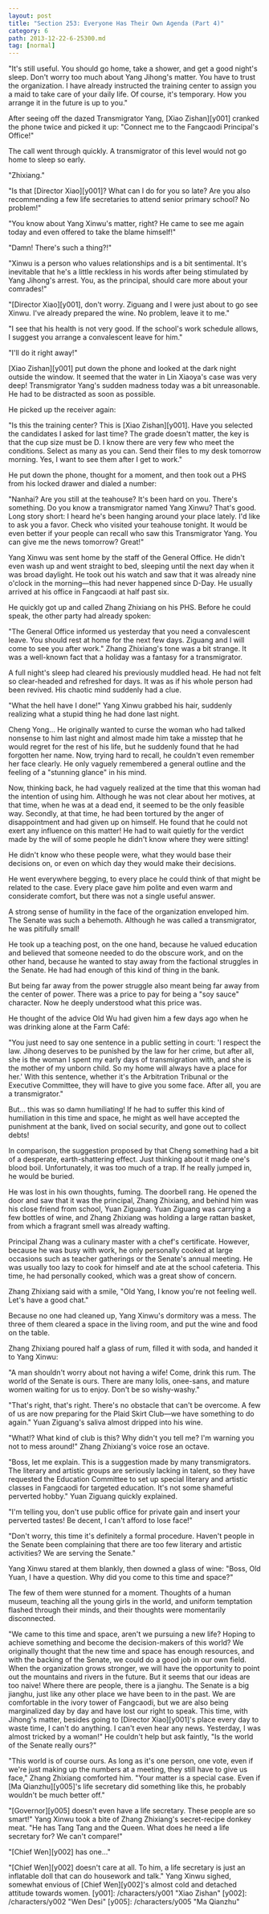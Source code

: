 ```yaml
---
layout: post
title: "Section 253: Everyone Has Their Own Agenda (Part 4)"
category: 6
path: 2013-12-22-6-25300.md
tag: [normal]
---
```


"It's still useful. You should go home, take a shower, and get a good night's sleep. Don't worry too much about Yang Jihong's matter. You have to trust the organization. I have already instructed the training center to assign you a maid to take care of your daily life. Of course, it's temporary. How you arrange it in the future is up to you."

After seeing off the dazed Transmigrator Yang, [Xiao Zishan][y001] cranked the phone twice and picked it up: "Connect me to the Fangcaodi Principal's Office!"

The call went through quickly. A transmigrator of this level would not go home to sleep so early.

"Zhixiang."

"Is that [Director Xiao][y001]? What can I do for you so late? Are you also recommending a few life secretaries to attend senior primary school? No problem!"

"You know about Yang Xinwu's matter, right? He came to see me again today and even offered to take the blame himself!"

"Damn! There's such a thing?!"

"Xinwu is a person who values relationships and is a bit sentimental. It's inevitable that he's a little reckless in his words after being stimulated by Yang Jihong's arrest. You, as the principal, should care more about your comrades!"

"[Director Xiao][y001], don't worry. Ziguang and I were just about to go see Xinwu. I've already prepared the wine. No problem, leave it to me."

"I see that his health is not very good. If the school's work schedule allows, I suggest you arrange a convalescent leave for him."

"I'll do it right away!"

[Xiao Zishan][y001] put down the phone and looked at the dark night outside the window. It seemed that the water in Lin Xiaoya's case was very deep! Transmigrator Yang's sudden madness today was a bit unreasonable. He had to be distracted as soon as possible.

He picked up the receiver again:

"Is this the training center? This is [Xiao Zishan][y001]. Have you selected the candidates I asked for last time? The grade doesn't matter, the key is that the cup size must be D. I know there are very few who meet the conditions. Select as many as you can. Send their files to my desk tomorrow morning. Yes, I want to see them after I get to work."

He put down the phone, thought for a moment, and then took out a PHS from his locked drawer and dialed a number:

"Nanhai? Are you still at the teahouse? It's been hard on you. There's something. Do you know a transmigrator named Yang Xinwu? That's good. Long story short: I heard he's been hanging around your place lately. I'd like to ask you a favor. Check who visited your teahouse tonight. It would be even better if your people can recall who saw this Transmigrator Yang. You can give me the news tomorrow? Great!"

Yang Xinwu was sent home by the staff of the General Office. He didn't even wash up and went straight to bed, sleeping until the next day when it was broad daylight. He took out his watch and saw that it was already nine o'clock in the morning—this had never happened since D-Day. He usually arrived at his office in Fangcaodi at half past six.

He quickly got up and called Zhang Zhixiang on his PHS. Before he could speak, the other party had already spoken:

"The General Office informed us yesterday that you need a convalescent leave. You should rest at home for the next few days. Ziguang and I will come to see you after work." Zhang Zhixiang's tone was a bit strange. It was a well-known fact that a holiday was a fantasy for a transmigrator.

A full night's sleep had cleared his previously muddled head. He had not felt so clear-headed and refreshed for days. It was as if his whole person had been revived. His chaotic mind suddenly had a clue.

"What the hell have I done!" Yang Xinwu grabbed his hair, suddenly realizing what a stupid thing he had done last night.

Cheng Yong... He originally wanted to curse the woman who had talked nonsense to him last night and almost made him take a misstep that he would regret for the rest of his life, but he suddenly found that he had forgotten her name. Now, trying hard to recall, he couldn't even remember her face clearly. He only vaguely remembered a general outline and the feeling of a "stunning glance" in his mind.

Now, thinking back, he had vaguely realized at the time that this woman had the intention of using him. Although he was not clear about her motives, at that time, when he was at a dead end, it seemed to be the only feasible way. Secondly, at that time, he had been tortured by the anger of disappointment and had given up on himself. He found that he could not exert any influence on this matter! He had to wait quietly for the verdict made by the will of some people he didn't know where they were sitting!

He didn't know who these people were, what they would base their decisions on, or even on which day they would make their decisions.

He went everywhere begging, to every place he could think of that might be related to the case. Every place gave him polite and even warm and considerate comfort, but there was not a single useful answer.

A strong sense of humility in the face of the organization enveloped him. The Senate was such a behemoth. Although he was called a transmigrator, he was pitifully small!

He took up a teaching post, on the one hand, because he valued education and believed that someone needed to do the obscure work, and on the other hand, because he wanted to stay away from the factional struggles in the Senate. He had had enough of this kind of thing in the bank.

But being far away from the power struggle also meant being far away from the center of power. There was a price to pay for being a "soy sauce" character. Now he deeply understood what this price was.

He thought of the advice Old Wu had given him a few days ago when he was drinking alone at the Farm Café:

"You just need to say one sentence in a public setting in court: 'I respect the law. Jihong deserves to be punished by the law for her crime, but after all, she is the woman I spent my early days of transmigration with, and she is the mother of my unborn child. So my home will always have a place for her.' With this sentence, whether it's the Arbitration Tribunal or the Executive Committee, they will have to give you some face. After all, you are a transmigrator."

But... this was so damn humiliating! If he had to suffer this kind of humiliation in this time and space, he might as well have accepted the punishment at the bank, lived on social security, and gone out to collect debts!

In comparison, the suggestion proposed by that Cheng something had a bit of a desperate, earth-shattering effect. Just thinking about it made one's blood boil. Unfortunately, it was too much of a trap. If he really jumped in, he would be buried.

He was lost in his own thoughts, fuming. The doorbell rang. He opened the door and saw that it was the principal, Zhang Zhixiang, and behind him was his close friend from school, Yuan Ziguang. Yuan Ziguang was carrying a few bottles of wine, and Zhang Zhixiang was holding a large rattan basket, from which a fragrant smell was already wafting.

Principal Zhang was a culinary master with a chef's certificate. However, because he was busy with work, he only personally cooked at large occasions such as teacher gatherings or the Senate's annual meeting. He was usually too lazy to cook for himself and ate at the school cafeteria. This time, he had personally cooked, which was a great show of concern.

Zhang Zhixiang said with a smile, "Old Yang, I know you're not feeling well. Let's have a good chat."

Because no one had cleaned up, Yang Xinwu's dormitory was a mess. The three of them cleared a space in the living room, and put the wine and food on the table.

Zhang Zhixiang poured half a glass of rum, filled it with soda, and handed it to Yang Xinwu:

"A man shouldn't worry about not having a wife! Come, drink this rum. The world of the Senate is ours. There are many lolis, onee-sans, and mature women waiting for us to enjoy. Don't be so wishy-washy."

"That's right, that's right. There's no obstacle that can't be overcome. A few of us are now preparing for the Plaid Skirt Club—we have something to do again." Yuan Ziguang's saliva almost dripped into his wine.

"What!? What kind of club is this? Why didn't you tell me? I'm warning you not to mess around!" Zhang Zhixiang's voice rose an octave.

"Boss, let me explain. This is a suggestion made by many transmigrators. The literary and artistic groups are seriously lacking in talent, so they have requested the Education Committee to set up special literary and artistic classes in Fangcaodi for targeted education. It's not some shameful perverted hobby." Yuan Ziguang quickly explained.

"I'm telling you, don't use public office for private gain and insert your perverted tastes! Be decent, I can't afford to lose face!"

"Don't worry, this time it's definitely a formal procedure. Haven't people in the Senate been complaining that there are too few literary and artistic activities? We are serving the Senate."

Yang Xinwu stared at them blankly, then downed a glass of wine: "Boss, Old Yuan, I have a question. Why did you come to this time and space?"

The few of them were stunned for a moment. Thoughts of a human museum, teaching all the young girls in the world, and uniform temptation flashed through their minds, and their thoughts were momentarily disconnected.

"We came to this time and space, aren't we pursuing a new life? Hoping to achieve something and become the decision-makers of this world? We originally thought that the new time and space has enough resources, and with the backing of the Senate, we could do a good job in our own field. When the organization grows stronger, we will have the opportunity to point out the mountains and rivers in the future. But it seems that our ideas are too naive! Where there are people, there is a jianghu. The Senate is a big jianghu, just like any other place we have been to in the past. We are comfortable in the ivory tower of Fangcaodi, but we are also being marginalized day by day and have lost our right to speak. This time, with Jihong's matter, besides going to [Director Xiao][y001]'s place every day to waste time, I can't do anything. I can't even hear any news. Yesterday, I was almost tricked by a woman!" He couldn't help but ask faintly, "Is the world of the Senate really ours?"

"This world is of course ours. As long as it's one person, one vote, even if we're just making up the numbers at a meeting, they still have to give us face," Zhang Zhixiang comforted him. "Your matter is a special case. Even if [Ma Qianzhu][y005]'s life secretary did something like this, he probably wouldn't be much better off."

"[Governor][y005] doesn't even have a life secretary. These people are so smart!" Yang Xinwu took a bite of Zhang Zhixiang's secret-recipe donkey meat. "He has Tang Tang and the Queen. What does he need a life secretary for? We can't compare!"

"[Chief Wen][y002] has one..."

"[Chief Wen][y002] doesn't care at all. To him, a life secretary is just an inflatable doll that can do housework and talk." Yang Xinwu sighed, somewhat envious of [Chief Wen][y002]'s almost cold and detached attitude towards women.
[y001]: /characters/y001 "Xiao Zishan"
[y002]: /characters/y002 "Wen Desi"
[y005]: /characters/y005 "Ma Qianzhu"